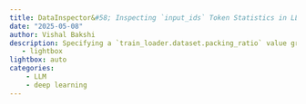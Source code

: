 ```yaml
---
title: DataInspector&#58; Inspecting `input_ids` Token Statistics in LLM-Foundry with `packing_ratio=5.0`
date: "2025-05-08"
author: Vishal Bakshi
description: Specifying a `train_loader.dataset.packing_ratio` value greater than 1.0 
   - lightbox
lightbox: auto
categories:
    - LLM
    - deep learning
---
```

